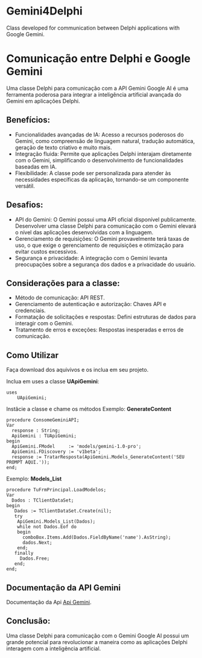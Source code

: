 # Gemini4Delphi
Class developed for communication between Delphi applications with Google Gemini.

# Comunicação entre Delphi e Google Gemini 
Uma classe Delphi para comunicação com a API Gemini Google AI é uma ferramenta poderosa para integrar a inteligência artificial avançada do Gemini em aplicações Delphi.

## Benefícios:
- Funcionalidades avançadas de IA: Acesso a recursos poderosos do Gemini, como compreensão de linguagem natural, tradução automática, geração de texto criativo e muito mais.
- Integração fluida: Permite que aplicações Delphi interajam diretamente com o Gemini, simplificando o desenvolvimento de funcionalidades baseadas em IA.
- Flexibilidade: A classe pode ser personalizada para atender às necessidades específicas da aplicação, tornando-se um componente versátil.

## Desafios:
- API do Gemini: O Gemini possui uma API oficial disponível publicamente. Desenvolver uma classe Delphi para comunicação com o Gemini elevará o nível das aplicações desenvolvidas com a linguagem.
- Gerenciamento de requisições: O Gemini provavelmente terá taxas de uso, o que exige o gerenciamento de requisições e otimização para evitar custos excessivos.
- Segurança e privacidade: A integração com o Gemini levanta preocupações sobre a segurança dos dados e a privacidade do usuário. 

## Considerações para a classe:
- Método de comunicação: API REST.
- Gerenciamento de autenticação e autorização: Chaves API e credenciais.
- Formatação de solicitações e respostas: Defini estruturas de dados para interagir com o Gemini.
- Tratamento de erros e exceções: Respostas inesperadas e erros de comunicação.

## Como Utilizar 
Faça download dos aquivivos e os inclua em seu projeto.

Inclua em uses a classe **UApiGemini**:
```
uses
    UApiGemini;
```

Instâcie a classe e chame os métodos Exemplo: **GenerateContent** 
```
procedure ConsomeGeminiAPI;
Var
  response : String;
  ApiGemini : TUApiGemini;
begin
  ApiGemini.FModel     := 'models/gemini-1.0-pro';
  ApiGemini.FDiscovery := 'v1beta';
  response := TratarResposta(ApiGemini.Models_GenerateContent('SEU PROMPT AQUI.'));
end;
```

Exemplo: **Models_List** 
```
procedure TuFrmPrincipal.LoadModelos;
Var
  Dados : TClientDataSet;
begin
   Dados := TClientDataSet.Create(nil);
   try
    ApiGemini.Models_List(Dados);
    while not Dados.Eof do
    begin
      comboBox.Items.Add(Dados.FieldByName('name').AsString);
      dados.Next;
    end;
   finally
     Dados.Free;
   end;
end;
```

## Documentação da API Gemini
Documentação da Api [Api Gemini](https://ai.google.dev/api/rest?hl=pt-br).


## Conclusão:
Uma classe Delphi para comunicação com o Gemini Google AI possui um grande potencial para revolucionar a maneira como as aplicações Delphi interagem com a inteligência artificial.